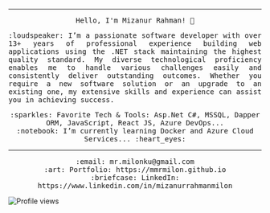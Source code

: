 <!--<img src="https://raw.github.com/mmrmilon/mmrmilon/master/28690641q4g4f.jpg"/>-->
 <hr></hr>
<p align="center">
  <samp>
    Hello, I'm Mizanur Rahman! 👋 <br>
  </samp>
</p>
<p align="justify">
  <samp>
    :loudspeaker: I’m a passionate software developer with over 13+ years of professional experience building web applications using the .NET stack maintaining the highest quality standard. My diverse technological proficiency enables me to handle various challenges easily and consistently deliver outstanding outcomes. Whether you require a new software solution or an upgrade to an existing one, my extensive skills and experience can assist you in achieving success.
  </samp>
</p>
<p align="center">
  <samp>
    :sparkles: Favorite Tech & Tools: Asp.Net C#, MSSQL, Dapper ORM, JavaScript, React JS, Azure DevOps... <br>
    :notebook: I’m currently learning Docker and Azure Cloud Services... :heart_eyes:  <br>
  </samp>
</p>
<hr></hr>
<p align="center">
  <samp>   
    :email:	mr.milonku@gmail.com <br>
    :art: Portfolio: https://mmrmilon.github.io <br>
    :briefcase: LinkedIn: https://www.linkedin.com/in/mizanurrahmanmilon <br>
  </samp>
</p>


![Profile views](https://gpvc.arturio.dev/mrmilon)
